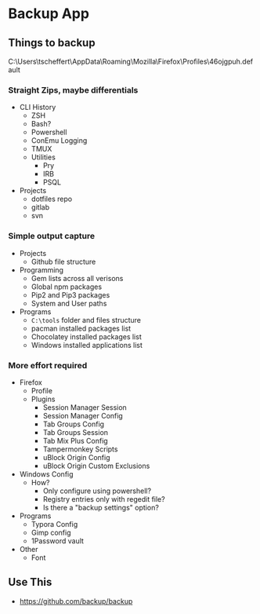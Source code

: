 # Backup App

## Things to backup

C:\Users\tscheffert\AppData\Roaming\Mozilla\Firefox\Profiles\46ojgpuh.default

### Straight Zips, maybe differentials

- CLI History
  - ZSH
  - Bash?
  - Powershell
  - ConEmu Logging
  - TMUX
  - Utilities
    - Pry
    - IRB
    - PSQL
- Projects
  - dotfiles repo
  - gitlab
  - svn

### Simple output capture

- Projects
  - Github file structure
- Programming
  - Gem lists across all verisons
  - Global npm packages
  - Pip2 and Pip3 packages
  - System and User paths
- Programs
  - `C:\tools` folder and files structure
  - pacman installed packages list
  - Chocolatey installed packages list
  - Windows installed applications list

### More effort required

- Firefox
  - Profile
  - Plugins
    - Session Manager Session
    - Session Manager Config
    - Tab Groups Config
    - Tab Groups Session
    - Tab Mix Plus Config
    - Tampermonkey Scripts
    - uBlock Origin Config
    - uBlock Origin Custom Exclusions
- Windows Config
  - How?
    - Only configure using powershell?
    - Registry entries only with regedit file?
    - Is there a "backup settings" option?
- Programs
  - Typora Config
  - Gimp config
  - 1Password vault
- Other
  - Font

## Use This

- <https://github.com/backup/backup>
